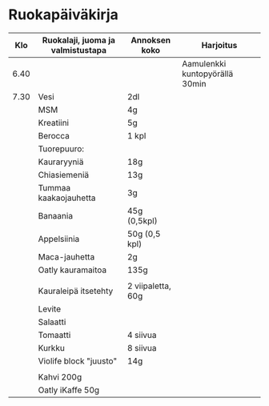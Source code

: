 # Ruokapäiväkirja

|Klo|Ruokalaji, juoma ja valmistustapa|Annoksen koko|Harjoitus|
|---|---|---|---|
|6.40|||Aamulenkki kuntopyörällä 30min
|7.30|Vesi|2dl|
||MSM|4g|
||Kreatiini|5g|
||Berocca|1 kpl|
||Tuorepuuro:
||Kauraryyniä| 18g
||Chiasiemeniä | 13g
||Tummaa kaakaojauhetta | 3g
||Banaania | 45g (0,5kpl)
||Appelsiinia | 50g (0,5 kpl)
||Maca-jauhetta | 2g
||Oatly kauramaitoa | 135g
||
|| Kauraleipä itsetehty | 2 viipaletta, 60g
|| Levite
|| Salaatti
|| Tomaatti | 4 siivua
|| Kurkku | 8 siivua
|| Violife block "juusto" | 14g
||
|| Kahvi 200g
|| Oatly iKaffe 50g
